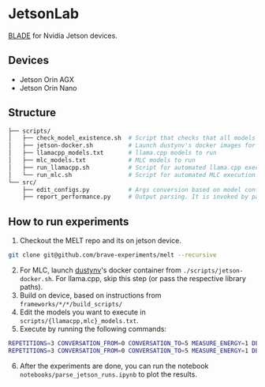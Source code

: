 # JetsonLab


[BLADE](https://github.com/brave-experiments/blade-public) for Nvidia Jetson devices.

## Devices

* Jetson Orin AGX
* Jetson Orin Nano

## Structure

```bash
├── scripts/
│   ├── check_model_existence.sh  # Script that checks that all models exist locally
│   ├── jetson-docker.sh          # Launch dustynv's docker images for MLC execution
│   ├── llamacpp_models.txt       # llama.cpp models to run
│   ├── mlc_models.txt            # MLC models to run
│   ├── run_llamacpp.sh           # Script for automated llama.cpp execution.
│   └── run_mlc.sh                # Script for automated MLC execution.
└── src/
    ├── edit_configs.py           # Args conversion based on model config. It is invoked by scripts/run_{llamacpp,mlc}.sh
    ├── report_performance.py     # Output parsing. It is invoked by parse_jetson_runs.sh
```

## How to run experiments

1. Checkout the MELT repo and its on jetson device.

```bash
git clone git@github.com/brave-experiments/melt --recursive
```

2. For MLC, launch [dustynv](https://github.com/dusty-nv/jetson-containers/tree/master)'s docker container from `./scripts/jetson-docker.sh`. For llama.cpp, skip this step (or pass the respective library paths).
3. Build on device, based on instructions from `frameworks/*/*/build_scripts/`
4. Edit the models you want to execute in `scripts/{llamacpp,mlc}_models.txt`.
5. Execute by running the following commands:


```bash
REPETITIONS=3 CONVERSATION_FROM=0 CONVERSATION_TO=5 MEASURE_ENERGY=1 DEVICE="orin_xx" ./run_mlc.sh
REPETITIONS=3 CONVERSATION_FROM=0 CONVERSATION_TO=5 MEASURE_ENERGY=1 DEVICE="orin_xx" ./run_llamacp.sh
```
6. After the experiments are done, you can run the notebook `notebooks/parse_jetson_runs.ipynb` to plot the results.